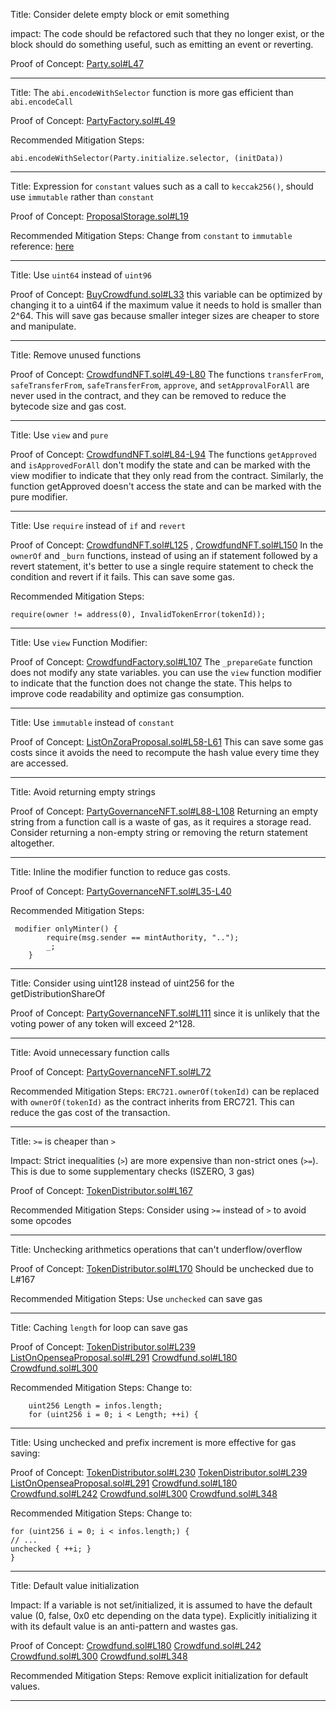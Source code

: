 Title: Consider delete empty block or emit something

impact:
The code should be refactored such that they no longer exist, or the block should do something useful, such as emitting an event or reverting.

Proof of Concept:
[Party.sol#L47](https://github.com/PartyDAO/party-contracts-c4/blob/main/contracts/party/Party.sol#L47)
________________________________________________________________________

Title: The `abi.encodeWithSelector` function is more gas efficient than `abi.encodeCall`

Proof of Concept:
[PartyFactory.sol#L49](https://github.com/PartyDAO/party-contracts-c4/blob/main/contracts/party/PartyFactory.sol#L49)

Recommended Mitigation Steps:
```
abi.encodeWithSelector(Party.initialize.selector, (initData))
```
________________________________________________________________________

Title: Expression for `constant` values such as a call to `keccak256()`, should use `immutable` rather than `constant`

Proof of Concept:
[ProposalStorage.sol#L19](https://github.com/PartyDAO/party-contracts-c4/blob/main/contracts/proposals/ProposalStorage.sol#L19)

Recommended Mitigation Steps:
Change from `constant` to `immutable`
reference: [here](https://github.com/ethereum/solidity/issues/9232)
________________________________________________________________________

Title: Use `uint64` instead of `uint96`

Proof of Concept:
[BuyCrowdfund.sol#L33](https://github.com/PartyDAO/party-contracts-c4/blob/main/contracts/crowdfund/BuyCrowdfund.sol#L33)
this variable can be optimized by changing it to a uint64 if the maximum value it needs to hold is smaller than 2^64. This will save gas because smaller integer sizes are cheaper to store and manipulate.
________________________________________________________________________

Title: Remove unused functions

Proof of Concept:
[CrowdfundNFT.sol#L49-L80](https://github.com/PartyDAO/party-contracts-c4/blob/main/contracts/crowdfund/CrowdfundNFT.sol#L49-L80)
The functions `transferFrom`, `safeTransferFrom`, `safeTransferFrom`, `approve`, and `setApprovalForAll` are never used in the contract, and they can be removed to reduce the bytecode size and gas cost.
________________________________________________________________________

Title: Use `view` and `pure`

Proof of Concept:
[CrowdfundNFT.sol#L84-L94](https://github.com/PartyDAO/party-contracts-c4/blob/main/contracts/crowdfund/CrowdfundNFT.sol#L84-L94)
The functions `getApproved` and `isApprovedForAll` don't modify the state and can be marked with the view modifier to indicate that they only read from the contract. Similarly, the function getApproved doesn't access the state and can be marked with the pure modifier.
________________________________________________________________________

Title: Use `require` instead of `if` and `revert`

Proof of Concept: 
[CrowdfundNFT.sol#L125](https://github.com/PartyDAO/party-contracts-c4/blob/main/contracts/crowdfund/CrowdfundNFT.sol#L125) , [CrowdfundNFT.sol#L150](https://github.com/PartyDAO/party-contracts-c4/blob/main/contracts/crowdfund/CrowdfundNFT.sol#L150)
In the `ownerOf` and `_burn` functions, instead of using an if statement followed by a revert statement, it's better to use a single require statement to check the condition and revert if it fails. This can save some gas.

Recommended Mitigation Steps:
```
require(owner != address(0), InvalidTokenError(tokenId));
```
________________________________________________________________________

Title: Use `view` Function Modifier:

Proof of Concept: 
[CrowdfundFactory.sol#L107](https://github.com/PartyDAO/party-contracts-c4/blob/main/contracts/crowdfund/CrowdfundFactory.sol#L107)
The `_prepareGate` function does not modify any state variables. you can use the `view` function modifier to indicate that the function does not change the state. This helps to improve code readability and optimize gas consumption.
________________________________________________________________________

Title: Use `immutable` instead of `constant`

Proof of Concept: 
[ListOnZoraProposal.sol#L58-L61](https://github.com/PartyDAO/party-contracts-c4/blob/main/contracts/proposals/ListOnZoraProposal.sol#L58-L61)
This can save some gas costs since it avoids the need to recompute the hash value every time they are accessed.
________________________________________________________________________

Title: Avoid returning empty strings

Proof of Concept:
[PartyGovernanceNFT.sol#L88-L108](https://github.com/PartyDAO/party-contracts-c4/blob/main/contracts/party/PartyGovernanceNFT.sol#L88-L108)
Returning an empty string from a function call is a waste of gas, as it requires a storage read. Consider returning a non-empty string or removing the return statement altogether.
________________________________________________________________________

Title: Inline the modifier function to reduce gas costs.

Proof of Concept:
[PartyGovernanceNFT.sol#L35-L40](https://github.com/PartyDAO/party-contracts-c4/blob/main/contracts/party/PartyGovernanceNFT.sol#L35-L40)

Recommended Mitigation Steps:
```
 modifier onlyMinter() {
        require(msg.sender == mintAuthority, "..");
        _;
    }
```
________________________________________________________________________

Title: Consider using uint128 instead of uint256 for the getDistributionShareOf 

Proof of Concept:
[PartyGovernanceNFT.sol#L111](https://github.com/PartyDAO/party-contracts-c4/blob/main/contracts/party/PartyGovernanceNFT.sol#L111)
since it is unlikely that the voting power of any token will exceed 2^128.
________________________________________________________________________

Title: Avoid unnecessary function calls

Proof of Concept:
[PartyGovernanceNFT.sol#L72](https://github.com/PartyDAO/party-contracts-c4/blob/main/contracts/party/PartyGovernanceNFT.sol#L72)

Recommended Mitigation Steps:
`ERC721.ownerOf(tokenId)` can be replaced with `ownerOf(tokenId)` as the contract inherits from ERC721. This can reduce the gas cost of the transaction.
________________________________________________________________________

Title: `>=` is cheaper than `>`

Impact:
Strict inequalities (`>`) are more expensive than non-strict ones (`>=`). This is due to some supplementary checks (ISZERO, 3 gas)

Proof of Concept:
[TokenDistributor.sol#L167](https://github.com/PartyDAO/party-contracts-c4/blob/main/contracts/distribution/TokenDistributor.sol#L167)

Recommended Mitigation Steps:
Consider using `>=` instead of `>` to avoid some opcodes
________________________________________________________________________

Title: Unchecking arithmetics operations that can't underflow/overflow

Proof of Concept:
[TokenDistributor.sol#L170](https://github.com/PartyDAO/party-contracts-c4/blob/main/contracts/distribution/TokenDistributor.sol#L170) Should be unchecked due to L#167

Recommended Mitigation Steps:
Use `unchecked` can save gas
________________________________________________________________________

Title: Caching `length` for loop can save gas

Proof of Concept:
[TokenDistributor.sol#L239](https://github.com/PartyDAO/party-contracts-c4/blob/main/contracts/distribution/TokenDistributor.sol#L239)
[ListOnOpenseaProposal.sol#L291](https://github.com/PartyDAO/party-contracts-c4/blob/main/contracts/proposals/ListOnOpenseaProposal.sol#L291)
[Crowdfund.sol#L180](https://github.com/PartyDAO/party-contracts-c4/blob/main/contracts/crowdfund/Crowdfund.sol#L180)
[Crowdfund.sol#L300](https://github.com/PartyDAO/party-contracts-c4/blob/main/contracts/crowdfund/Crowdfund.sol#L300)

Recommended Mitigation Steps:
Change to:

```
    uint256 Length = infos.length;
    for (uint256 i = 0; i < Length; ++i) {
```
________________________________________________________________________

Title: Using unchecked and prefix increment is more effective for gas saving:

Proof of Concept:
[TokenDistributor.sol#L230](https://github.com/PartyDAO/party-contracts-c4/blob/main/contracts/distribution/TokenDistributor.sol#L230)
[TokenDistributor.sol#L239](https://github.com/PartyDAO/party-contracts-c4/blob/main/contracts/distribution/TokenDistributor.sol#L239)
[ListOnOpenseaProposal.sol#L291](https://github.com/PartyDAO/party-contracts-c4/blob/main/contracts/proposals/ListOnOpenseaProposal.sol#L291)
[Crowdfund.sol#L180](https://github.com/PartyDAO/party-contracts-c4/blob/main/contracts/crowdfund/Crowdfund.sol#L180)
[Crowdfund.sol#L242](https://github.com/PartyDAO/party-contracts-c4/blob/main/contracts/crowdfund/Crowdfund.sol#L242)
[Crowdfund.sol#L300](https://github.com/PartyDAO/party-contracts-c4/blob/main/contracts/crowdfund/Crowdfund.sol#L300)
[Crowdfund.sol#L348](https://github.com/PartyDAO/party-contracts-c4/blob/main/contracts/crowdfund/Crowdfund.sol#L348)

Recommended Mitigation Steps:
Change to:

```
for (uint256 i = 0; i < infos.length;) {
// ...
unchecked { ++i; }
}
```
________________________________________________________________________

Title: Default value initialization

Impact:
If a variable is not set/initialized, it is assumed to have the default value (0, false, 0x0 etc depending on the data type). Explicitly initializing it with its default value is an anti-pattern and wastes gas.

Proof of Concept:
[Crowdfund.sol#L180](https://github.com/PartyDAO/party-contracts-c4/blob/main/contracts/crowdfund/Crowdfund.sol#L180)
[Crowdfund.sol#L242](https://github.com/PartyDAO/party-contracts-c4/blob/main/contracts/crowdfund/Crowdfund.sol#L242)
[Crowdfund.sol#L300](https://github.com/PartyDAO/party-contracts-c4/blob/main/contracts/crowdfund/Crowdfund.sol#L300)
[Crowdfund.sol#L348](https://github.com/PartyDAO/party-contracts-c4/blob/main/contracts/crowdfund/Crowdfund.sol#L348)

Recommended Mitigation Steps:
Remove explicit initialization for default values.
________________________________________________________________________